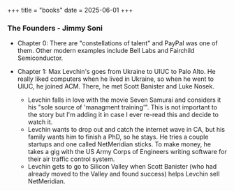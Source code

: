 +++
title = "books"
date = 2025-06-01
+++

<!-- ### The Price of Being Fair
 -  -->

### The Founders - Jimmy Soni
 - Chapter 0: There are "constellations of talent" and PayPal was one of them. Other modern examples include Bell Labs and Fairchild Semiconductor. 

 - Chapter 1: Max Levchin's goes from Ukraine to UIUC to Palo Alto. He really liked computers when he lived in Ukraine, so when he went to UIUC, he joined ACM. There, he met Scott Banister and Luke Nosek.  
    - Levchin falls in love with the movie Seven Samurai and considers it his "sole source of 'managment training'". This is not important to the story but I'm adding it in case I ever re-read this and decide to watch it.  
    - Levchin wants to drop out and catch the internet wave in CA, but his family wants him to finish a PhD, so he stays. He tries a couple startups and one called NetMeridian sticks. To make money, he takes a gig with the US Army Corps of Engineers writing software for their air traffic control system. 
    - Levchin gets to go to Silicon Valley when Scott Banister (who had already moved to the Valley and found success) helps Levchin sell NetMeridian.